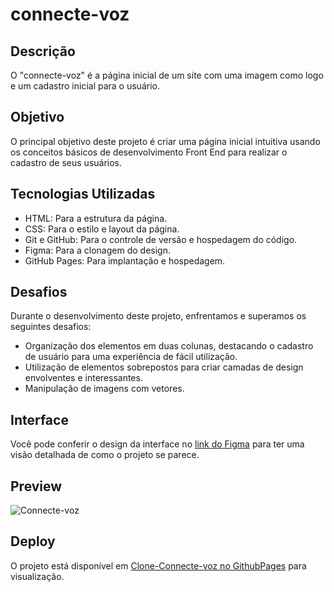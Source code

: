 # connecte-voz

## Descrição

O "connecte-voz" é a página inicial de um site com uma imagem como logo e um cadastro inicial para o usuário.

## Objetivo

O principal objetivo deste projeto é criar uma página inicial intuitiva usando os conceitos básicos de desenvolvimento Front End para realizar o cadastro de seus usuários.

## Tecnologias Utilizadas

- HTML: Para a estrutura da página.
- CSS: Para o estilo e layout da página.
- Git e GitHub: Para o controle de versão e hospedagem do código.
- Figma: Para a clonagem do design.
- GitHub Pages: Para implantação e hospedagem.

## Desafios

Durante o desenvolvimento deste projeto, enfrentamos e superamos os seguintes desafios:

- Organização dos elementos em duas colunas, destacando o cadastro de usuário para uma experiência de fácil utilização.
- Utilização de elementos sobrepostos para criar camadas de design envolventes e interessantes.
- Manipulação de imagens com vetores.

## Interface

Você pode conferir o design da interface no [link do Figma](https://www.figma.com/community/file/1173933896649460779/login-page) para ter uma visão detalhada de como o projeto se parece.

## Preview

![Connecte-voz](https://github.com/maumau404/connecte-voz)


## Deploy

O projeto está disponível em [Clone-Connecte-voz no GithubPages](https://maumau404.github.io/connecte-voz/) para visualização.
